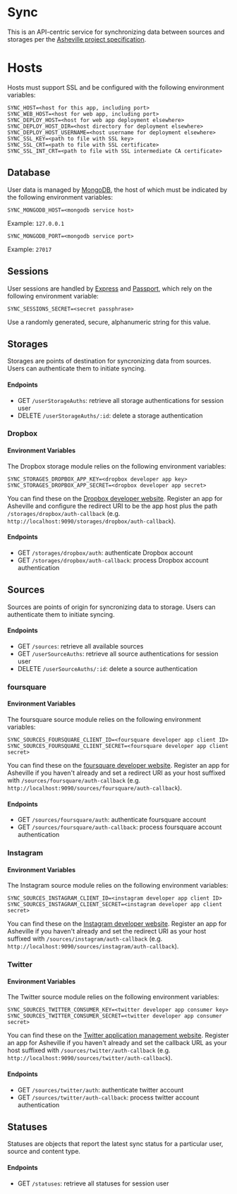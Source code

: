 # Sync

This is an API-centric service for synchronizing data between sources and storages per the [Asheville project specification](https://github.com/asheville/spec).

# Hosts

Hosts must support SSL and be configured with the following environment variables:

```
SYNC_HOST=<host for this app, including port>
SYNC_WEB_HOST=<host for web app, including port>
SYNC_DEPLOY_HOST=<host for web app deployment elsewhere>
SYNC_DEPLOY_HOST_DIR=<host directory for deployment elsewhere>
SYNC_DEPLOY_HOST_USERNAME=<host username for deployment elsewhere>
SYNC_SSL_KEY=<path to file with SSL key>
SYNC_SSL_CRT=<path to file with SSL certificate>
SYNC_SSL_INT_CRT=<path to file with SSL intermediate CA certificate>
```

## Database

User data is managed by [MongoDB](http://www.mongodb.org/), the host of which must be indicated by the following environment variables:

```
SYNC_MONGODB_HOST=<mongodb service host>
```

Example: `127.0.0.1`

```
SYNC_MONGODB_PORT=<mongodb service port>
```

Example: `27017`

## Sessions

User sessions are handled by [Express](http://expressjs.com/) and [Passport](http://passportjs.org/), which rely on the following environment variable:

```
SYNC_SESSIONS_SECRET=<secret passphrase>
```

Use a randomly generated, secure, alphanumeric string for this value.

## Storages

Storages are points of destination for syncronizing data from sources. Users can authenticate them to initiate syncing.

#### Endpoints

- GET `/userStorageAuths`: retrieve all storage authentications for session user
- DELETE `/userStorageAuths/:id`: delete a storage authentication

### Dropbox

#### Environment Variables

The Dropbox storage module relies on the following environment variables:

```
SYNC_STORAGES_DROPBOX_APP_KEY=<dropbox developer app key>
SYNC_STORAGES_DROPBOX_APP_SECRET=<dropbox developer app secret>
```

You can find these on the [Dropbox developer website](https://dropbox.com/developers/apps). Register an app for Asheville and configure the redirect URI to be the app host plus the path `/storages/dropbox/auth-callback` (e.g. `http://localhost:9090/storages/dropbox/auth-callback`).

#### Endpoints

- GET `/storages/dropbox/auth`: authenticate Dropbox account
- GET `/storages/dropbox/auth-callback`: process Dropbox account authentication

## Sources

Sources are points of origin for syncronizing data to storage. Users can authenticate them to initiate syncing.

#### Endpoints

- GET `/sources`: retrieve all available sources
- GET `/userSourceAuths`: retrieve all source authentications for session user
- DELETE `/userSourceAuths/:id`: delete a source authentication

### foursquare

#### Environment Variables

The foursquare source module relies on the following environment variables:

```
SYNC_SOURCES_FOURSQUARE_CLIENT_ID=<foursquare developer app client ID>
SYNC_SOURCES_FOURSQUARE_CLIENT_SECRET=<foursquare developer app client secret>
```

You can find these on the [foursquare developer website](https://foursquare.com/developers/apps). Register an app for Asheville if you haven't already and set a redirect URI as your host suffixed with `/sources/foursquare/auth-callback` (e.g. `http://localhost:9090/sources/foursquare/auth-callback`).

#### Endpoints

- GET `/sources/foursquare/auth`: authenticate foursquare account
- GET `/sources/foursquare/auth-callback`: process foursquare account authentication

### Instagram

#### Environment Variables

The Instagram source module relies on the following environment variables:

```
SYNC_SOURCES_INSTAGRAM_CLIENT_ID=<instagram developer app client ID>
SYNC_SOURCES_INSTAGRAM_CLIENT_SECRET=<instagram developer app client secret>
```

You can find these on the [Instagram developer website](https://instagram.com/developer). Register an app for Asheville if you haven't already and set the redirect URI as your host suffixed with `/sources/instagram/auth-callback` (e.g. `http://localhost:9090/sources/instagram/auth-callback`).

### Twitter

#### Environment Variables

The Twitter source module relies on the following environment variables:

```
SYNC_SOURCES_TWITTER_CONSUMER_KEY=<twitter developer app consumer key>
SYNC_SOURCES_TWITTER_CONSUMER_SECRET=<twitter developer app consumer secret>
```

You can find these on the [Twitter application management website](https://apps.twitter.com/). Register an app for Asheville if you haven't already and set the callback URL as your host suffixed with `/sources/twitter/auth-callback` (e.g. `http://localhost:9090/sources/twitter/auth-callback`).

#### Endpoints

- GET `/sources/twitter/auth`: authenticate twitter account
- GET `/sources/twitter/auth-callback`: process twitter account authentication

## Statuses

Statuses are objects that report the latest sync status for a particular user, source and content type.

#### Endpoints

- GET `/statuses`: retrieve all statuses for session user